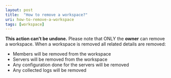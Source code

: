 ```yaml
---
layout: post
title:  "How to remove a workspace?"
uri: how-to-remove-a-workspace
tags: [workspace]
---
```


**This action can’t be undone.** Please note that ONLY the **owner** can remove a workspace. When a workspace is removed all related details are removed:

*   Members will be removed from the workspace
*   Servers will be removed from the workspace
*   Any configuration done for the servers will be removed
*   Any collected logs will be removed
